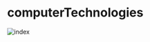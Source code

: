 # computerTechnologies
![index](https://github.com/ababenkov31/computerTechnologies/assets/101985443/559fd43e-1e2b-4733-8eea-c4496521371e)
